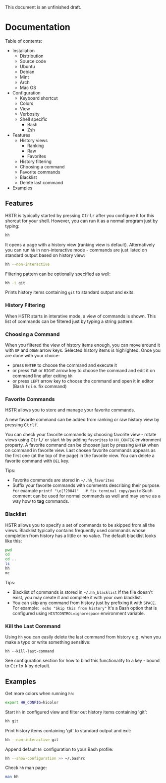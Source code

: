 This document is an unfinished draft.

# Documentation
Table of contents:

* Installation
  * Distribution
  * Source code
  * Ubuntu
  * Debian
  * Mint
  * Arch
  * Mac OS
* Configuration
  * Keyboard shortcut
  * Colors
  * View
  * Verbosity
  * Shell specific
    * Bash
    * Zsh
* Features
  * History views
    * Ranking
    * Raw
    * Favorites
  * History filtering
  * Choosing a command
  * Favorite commands
  * Blacklist
  * Delete last command
* Examples
  

## Features
HSTR is typically started by pressing <kbd>Ctrl</kbd><kbd>r</kbd> after
you configure it for this shorcut for your shell. However,
you can run it as a normal program just by typing:

```bash
hh
```

It opens a page with a history view (ranking view is default).
Alternatively you can run `hh` in non-interactive mode - 
commands are just listed on standard output based on history
view:

```bash
hh --non-interactive
```

Filtering pattern can be optionally specified as well:

```bash
hh -i git
```

Prints history items containing `git` to standard output and
exits.

### History Filtering
When HSTR starts in interative mode, a view of commands
is shown. This list of commands can be filtered just by typing
a string pattern.


### Choosing a Command
When you filtered the view of history items enough, you can
move around it with `UP` and `DOWN` arrow keys. Selected history
items is highlighted. Once you are done with your choice:

* press `ENTER` to choose the command and execute it
* or press `TAB` or `RIGHT` arrow key to choose the command and edit it on command line after exiting `hh`
* or press `LEFT` arrow key to choose the command and open it in editor (Bash `fc` i.e. fix command)


### Favorite Commands
HSTR allows you to store and manage your favorite 
commands. 

A new favorite command can be added from
ranking or raw history view by pressing <kbd>Ctrl</kbd><kbd>f</kbd>.

You can check your favorite commands by choosing 
favorite view - rotate views using <kbd>Ctrl</kbd><kbd>/</kbd> or start
`hh` by adding `favorites` to `HH_CONFIG` environment
property. A favorite command can be choosen just
by pressing `ENTER` when on command in favorite view.
Last chosen favorite commands appears as the first
one (at the top of the page) in the favorite view.
You can delete a favorite command with `DEL` key.

Tips:

* Favorite commands are stored in `~/.hh_favorites`
* Suffix your favorite commands with comments
  describing their purpose. For example 
  `printf "\e[?2004l"   # fix terminal copy/paste`
  Such comment can be used for normal commands
  as well and may serve as a way how to **tag**
  commands.


### Blacklist
HSTR allows you to specify a set of commands to be
skipped from all the views. Blacklist typically contains
frequently used commands whose completion from history 
has a little or no value. The default blacklist looks 
like this:

```bash
pwd
cd
cd ..
ls
hh
mc
```

Tips:

* Blacklist of commands is stored in `~/.hh_blacklist`
  If the file doesn't exist, you may create it and complete
  it with your own blacklist.
* You can skip any command from history just by
  prefixing it with `SPACE`. For example:
  ` echo "Skip this from history"` It's a Bash
  option that is configured using 
  `HISTCONTROL=ignorespace` environment variable.


### Kill the Last Command
Using `hh` you can easily delete the last command from history
e.g. when you make a typo or write something sensitive:

```
hh --kill-last-command
```

See configuration section for how to bind this functionality to
a key - bound to <kbd>Ctrl</kbd><kbd>x</kbd> <kbd>k</kbd> by default.


## Examples
Get more colors when running `hh`:

```bash
export HH_CONFIG=hicolor
```

Start `hh` in configured view and filter out history items 
containing 'git':

```bash
hh git
```

Print history items containing 'git' to standard output and exit:

```bash
hh --non-interactive git
```

Append  default `hh` configuration to your Bash profile:

```bash
hh --show-configuration >> ~/.bashrc
```

Check `hh` man page:

```bash
man hh
```

